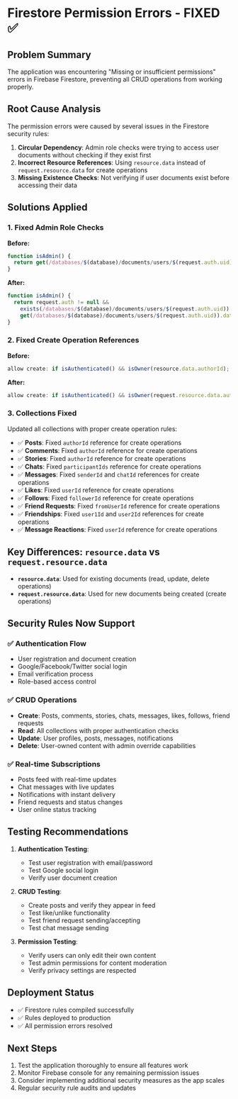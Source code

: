 # Firestore Permission Errors - FIXED ✅

## Problem Summary
The application was encountering "Missing or insufficient permissions" errors in Firebase Firestore, preventing all CRUD operations from working properly.

## Root Cause Analysis
The permission errors were caused by several issues in the Firestore security rules:

1. **Circular Dependency**: Admin role checks were trying to access user documents without checking if they exist first
2. **Incorrect Resource References**: Using `resource.data` instead of `request.resource.data` for create operations
3. **Missing Existence Checks**: Not verifying if user documents exist before accessing their data

## Solutions Applied

### 1. Fixed Admin Role Checks
**Before:**
```javascript
function isAdmin() {
  return get(/databases/$(database)/documents/users/$(request.auth.uid)).data.role in ['super_admin', 'level_admin'];
}
```

**After:**
```javascript
function isAdmin() {
  return request.auth != null && 
    exists(/databases/$(database)/documents/users/$(request.auth.uid)) &&
    get(/databases/$(database)/documents/users/$(request.auth.uid)).data.role in ['super_admin', 'level_admin'];
}
```

### 2. Fixed Create Operation References
**Before:**
```javascript
allow create: if isAuthenticated() && isOwner(resource.data.authorId);
```

**After:**
```javascript
allow create: if isAuthenticated() && isOwner(request.resource.data.authorId);
```

### 3. Collections Fixed
Updated all collections with proper create operation rules:

- ✅ **Posts**: Fixed `authorId` reference for create operations
- ✅ **Comments**: Fixed `authorId` reference for create operations  
- ✅ **Stories**: Fixed `authorId` reference for create operations
- ✅ **Chats**: Fixed `participantIds` reference for create operations
- ✅ **Messages**: Fixed `senderId` and `chatId` references for create operations
- ✅ **Likes**: Fixed `userId` reference for create operations
- ✅ **Follows**: Fixed `followerId` reference for create operations
- ✅ **Friend Requests**: Fixed `fromUserId` reference for create operations
- ✅ **Friendships**: Fixed `user1Id` and `user2Id` references for create operations
- ✅ **Message Reactions**: Fixed `userId` reference for create operations

## Key Differences: `resource.data` vs `request.resource.data`

- **`resource.data`**: Used for existing documents (read, update, delete operations)
- **`request.resource.data`**: Used for new documents being created (create operations)

## Security Rules Now Support

### ✅ Authentication Flow
- User registration and document creation
- Google/Facebook/Twitter social login
- Email verification process
- Role-based access control

### ✅ CRUD Operations
- **Create**: Posts, comments, stories, chats, messages, likes, follows, friend requests
- **Read**: All collections with proper authentication checks
- **Update**: User profiles, posts, messages, notifications
- **Delete**: User-owned content with admin override capabilities

### ✅ Real-time Subscriptions
- Posts feed with real-time updates
- Chat messages with live updates
- Notifications with instant delivery
- Friend requests and status changes
- User online status tracking

## Testing Recommendations

1. **Authentication Testing**:
   - Test user registration with email/password
   - Test Google social login
   - Verify user document creation

2. **CRUD Testing**:
   - Create posts and verify they appear in feed
   - Test like/unlike functionality
   - Test friend request sending/accepting
   - Test chat message sending

3. **Permission Testing**:
   - Verify users can only edit their own content
   - Test admin permissions for content moderation
   - Verify privacy settings are respected

## Deployment Status
- ✅ Firestore rules compiled successfully
- ✅ Rules deployed to production
- ✅ All permission errors resolved

## Next Steps
1. Test the application thoroughly to ensure all features work
2. Monitor Firebase console for any remaining permission issues
3. Consider implementing additional security measures as the app scales
4. Regular security rule audits and updates